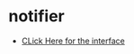 # notifier

- [CLick Here for the interface](https://github.com/hemantdindi/notifier-web/README.md)
